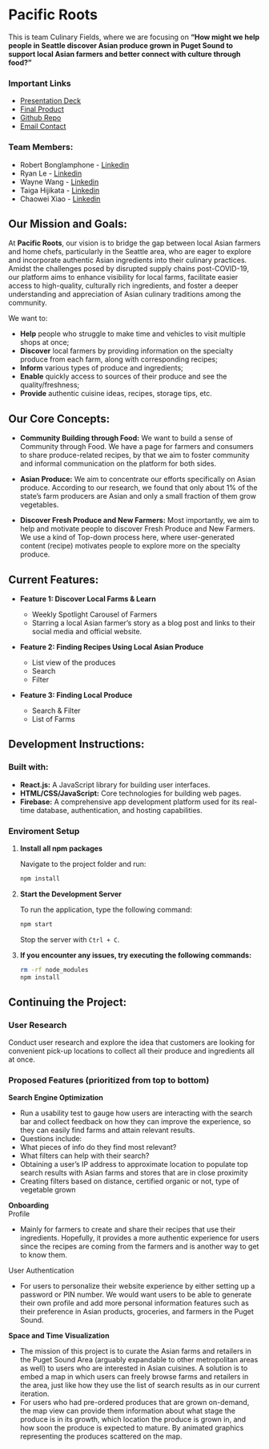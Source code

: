 # Pacific Roots

This is team Culinary Fields, where we are focusing on **“How might we help people in Seattle discover Asian produce grown in Puget Sound to support local Asian farmers and better connect with culture through food?”**

### Important Links
- [Presentation Deck](https://docs.google.com/presentation/d/1Ai8QAL28ZpZaDfakk4u6cCzIkbD9E1Uiulip5iyB8Bo/edit?usp=sharing)
- [Final Product](https://culinaryfields.web.app/) 
- [Github Repo](https://github.com/Ricwxiao/culinary-fields/tree/main)
- [Email Contact](mailto:rob.bonglamphone@gmail.com)

### Team Members:
- Robert Bonglamphone - [Linkedin](https://www.linkedin.com/in/robbong/)
- Ryan Le - [Linkedin](https://www.linkedin.com/in/ryan-v-le/)
- Wayne Wang - [Linkedin](https://www.linkedin.com/in/-wayne/)
- Taiga Hijikata - [Linkedin](https://www.linkedin.com/in/taigahijikata/)
- Chaowei Xiao - [Linkedin](https://www.linkedin.com/in/chaowei-xiao-ux-web/)

## Our Mission and Goals:
At **Pacific Roots**, our vision is to bridge the gap between local Asian farmers and home chefs, particularly in the Seattle area, who are eager to explore and incorporate authentic Asian ingredients into their culinary practices. Amidst the challenges posed by disrupted supply chains post-COVID-19, our platform aims to enhance visibility for local farms, facilitate easier access to high-quality, culturally rich ingredients, and foster a deeper understanding and appreciation of Asian culinary traditions among the community.

We want to:
- **Help** people who struggle to make time and vehicles to visit multiple shops at once;
- **Discover** local farmers by providing information on the specialty produce from each farm, along with corresponding recipes;
- **Inform** various types of produce and ingredients;
- **Enable** quickly access to sources of their produce and see the quality/freshness;
- **Provide** authentic cuisine ​​ideas, recipes, storage tips, etc.

## Our Core Concepts:
- **Community Building through Food:** We want to build a sense of Community through Food. We have a page for farmers and consumers to share produce-related recipes, by that we aim to foster community and informal communication on the platform for both sides.

- **Asian Produce:** We aim to concentrate our efforts specifically on Asian produce. According to our research, we found that only about 1% of the state’s farm producers are Asian and only a small fraction of them grow vegetables.

- **Discover Fresh Produce and New Farmers:** Most importantly, we aim to help and motivate people to discover Fresh Produce and New Farmers. We use a kind of Top-down process here, where user-generated content (recipe) motivates people to explore more on the specialty produce.

## Current Features:
- **Feature 1: Discover Local Farms & Learn**
  - Weekly Spotlight Carousel of Farmers
  - Starring a local Asian farmer’s story as a blog post and links to their social media and official website.

- **Feature 2: Finding Recipes Using Local Asian Produce**
  - List view of the produces
  - Search
  - Filter

- **Feature 3: Finding Local Produce**
  - Search & Filter
  - List of Farms

## Development Instructions:
### Built with:
- **React.js:** A JavaScript library for building user interfaces.
- **HTML/CSS/JavaScript:** Core technologies for building web pages.
- **Firebase:** A comprehensive app development platform used for its real-time database, authentication, and hosting capabilities.

### Enviroment Setup  
1. **Install all npm packages**

    Navigate to the project folder and run:

    ```bash
    npm install
    ```

2. **Start the Development Server**

    To run the application, type the following command:

    ```bash
    npm start
    ```

    Stop the server with `Ctrl + C`.

3. **If you encounter any issues, try executing the following commands:**
    
    ```bash
    rm -rf node_modules
    npm install
    ```


## Continuing the Project:
### User Research
Conduct user research and explore the idea that customers are looking for convenient pick-up locations to collect all their produce and ingredients all at once. 

### Proposed Features (prioritized from top to bottom)
**Search Engine Optimization**
- Run a usability test to gauge how users are interacting with the search bar and collect feedback on how they can improve the experience, so they can easily find farms and attain relevant results. 
- Questions include:
 - What pieces of info do they find most relevant?
 - What filters can help with their search?
 - Obtaining a user’s IP address to approximate location to populate top search results with Asian farms and stores that are in close proximity
 - Creating filters based on distance, certified organic or not, type of vegetable grown

**Onboarding**  
Profile
- Mainly for farmers to create and share their recipes that use their ingredients. Hopefully, it provides a more authentic experience for users since the recipes are coming from the farmers and is another way to get to know them.

User Authentication
- For users to personalize their website experience by either setting up a password or PIN number. We would want users to be able to generate their own profile and add more personal information features such as their preference in Asian products, groceries, and farmers in the Puget Sound. 

**Space and Time Visualization**
- The mission of this project is to curate the Asian farms and retailers in the Puget Sound Area (arguably expandable to other metropolitan areas as well) to users who are interested in Asian cuisines. A solution is to embed a map in which users can freely browse farms and retailers in the area, just like how they use the list of search results as in our current iteration.  
- For users who had pre-ordered produces that are grown on-demand, the map view can provide them information about what stage the produce is in its growth, which location the produce is grown in, and how soon the produce is expected to mature. By animated graphics representing the produces scattered on the map.



